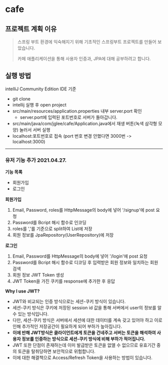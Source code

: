 # cafe

## 프로젝트 계획 이유
> 스프링 부트 환경에 익숙해지기 위해 기초적인 스프링부트 프로젝트를 만들어 보았습니다.
>
> 카페 애플리케이션을 통해 사용자 인증과, JPA에 대해 공부하려고 합니다.

## 실행 방법
intelliJ Community Edition IDE 기준
- git clone
- intellij 실행 후 open project
- src/main/resources/application.properties 내부 server.port 확인
  - server.port에 입력된 포트번호로 서버가 돌아갑니다.
- src/main/java/com/jglee/cafe/Application.java에서 재생 버튼(녹색 삼각형 모양) 눌러서 서버 실행
- localhost:포트번호로 접속 (port 번호 변경 안했다면 3000번 -> localhost:3000)

***

### 유저 기능 추가 2021.04.27.
**기능 목록**
- 회원가입
- 로그인

**회원가입**
1. Email, Password, roles를 HttpMessage의 body에 넣어 '/signup'에 post 요청
2. Password를 Bcript 해시 함수로 인코딩
3. roles를 ','를 기준으로 split하여 List에 저장
4. 회원 정보를 JpaRepository(UserRepository)에 저장

**로그인**
1. Email, Password를 HttpMessage의 body에 넣어 '/login'에 post 요청
2. Password를 Bcript 해시 함수로 디코딩 후 입력받은 회원 정보와 일치하는 회원 검색
3. 회원 정보 JWT Token 생성
4. JWT Token을 가진 쿠키를 response에 추가한 후 응답

**Why I use JWT?**
- JWT와 비교되는 인증 방식으로는 세션-쿠키 방식이 있습니다.
- 세션-쿠키 방식은 쿠키에 저장된 session id 값을 통해 서버에서 user의 정보를 알 수 있는 방식입니다.
- 다만, 세션-쿠키 방식은 서버에서 세션에 대한 데이터를 계속 갖고 있어야 하고 이로인해 추가적인 저장공간이 필요하게 되어 부하가 높아집니다.
- **이에 반해 JWT방식은 클라이언트에게 토큰을 건네주고 서버는 토큰을 해석하여 사용자 정보를 인증하는 방식으로 세션-쿠키 방식에 비해 부하가 적어집니다.**
- JWT 또한 단점이 존재하는데 이미 발급받은 토큰을 없앨 수 없으므로 유효기간 중의 토큰을 탈취당하면 보안적으로 위험합니다.
- 이에 대한 해결책으로 Access/Refresh Token을 사용하는 방법이 있습니다.
